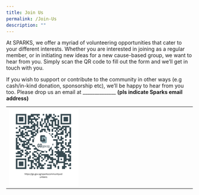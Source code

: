 ```yaml
---
title: Join Us
permalink: /Join-Us
description: ""
---
```

At SPARKS, we offer a myriad of volunteering opportunities that cater to your different interests. Whether you are interested in joining as a regular member, or in initiating new ideas for a new cause-based group, we want to hear from you. 
Simply scan the QR code to fill out the form and we’ll get in touch with you.

If you wish to support or contribute to the community in other ways (e.g cash/in-kind donation, sponsorship etc), we’ll be happy to hear from you too. 
Please drop us an email at ______________ **(pls indicate Sparks email address)**
<table border="0" width="100%">
	<tr>
		<td width="40%">
			<img src="/images/Sparks%20Volunteer%20Recruitment%20Form%20(Don).png" style="width=200px;height=auto;"/>
		</td>
		<td>
			&nbsp;
		</td>
	</tr>
	</table>